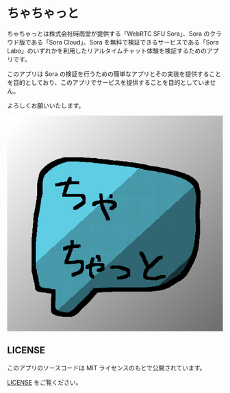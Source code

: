 # ちゃちゃっと

ちゃちゃっとは株式会社時雨堂が提供する「WebRTC SFU Sora」、Sora のクラウド版である「Sora Cloud」、Sora を無料で検証できるサービスである「Sora Labo」のいずれかを利用したリアルタイムチャット体験を検証するためのアプリです。

このアプリは Sora の検証を行うための簡単なアプリとその実装を提供することを目的としており、このアプリでサービスを提供することを目的としていません。

よろしくお願いいたします。

![](icon.png)

## LICENSE

このアプリのソースコードは MIT ライセンスのもとで公開されています。

[LICENSE](LICENSE) をご覧ください。


